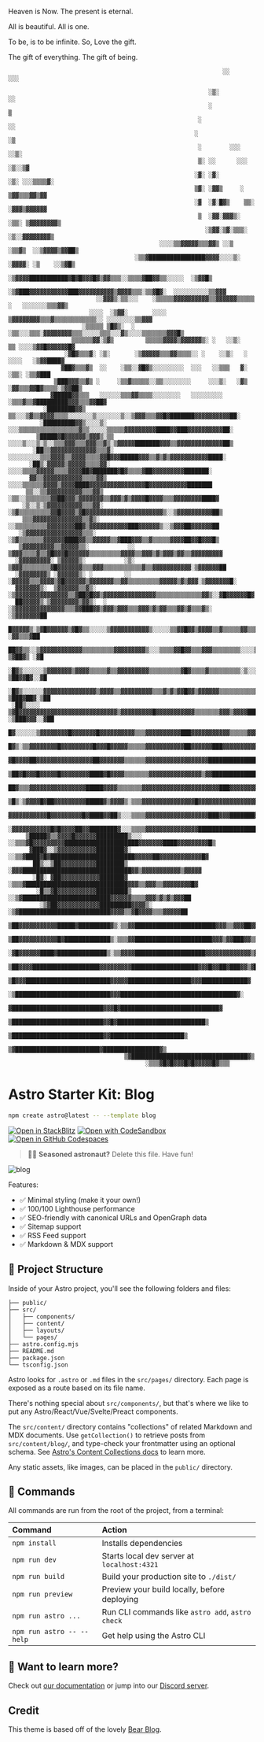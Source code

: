 Heaven is Now. The present is eternal. 

All is beautiful. All is one. 

To be, is to be infinite. So, Love the gift. 

The gift of everything. The gift of being.  
                                                  

                                                                 ░░         ░░░                               
                                                                                                              
                                                             ░▒░                ░░                            
                                                             ░                   ▒                            
                                                          ░                      ░░                           
                                                         ░                       ░▒                           
                                                          ░        ░░░          ░░▒░                          
                                                          ▒░ ░░      ░░░      ░▒░░▒▓                          
                                                         ░▓░ ░▓░        ░▒░ ░░░▒▒▒▒▓░                         
                                                         ▒▓░ ░▓▓▒     ░   ▒▓▓▒▒▒▓▓▒▓▓                         
                                                         ░▓  ░▓░█▓▒    ▒▒░ ░▓▓▓▒▓▓▓▓▓▓                        
                                                          ▒  ░▓▓░▓▓▓▒░  ░▒▒░ ▒▓▓▓▓▓▓▓▓▒                       
                                                            ░▒▓▓░▒▓░▒▒▒░   ░▒░░▓▓▓▓▓▓▓▓▒                      
                                               ░░░░▒▒▓▓▓▓▓▒▒▒▓▓▒ ░░▒  ░▒▒▓▒  ░░▒▓▓▓▓▒▓▓██▒                    
                                        ░▒▒▓████████████████▓▓▓▓░░░░▒░  ░▓▓▓▓░ ░▒    ░░▒▓█▒                   
                                   ░▒▓▓▓▓███████████▓█▓█▓▓▓█▓▒▓▓▒▒▒░░▒▒▒▒▓██▓▓▒▒░░░░░  ░▒▓▓█▒                 
                               ░▒▓███▓▓▓▓▓▓▓▓▓▓▓███▓▓▓▓▓▓▓▓▓▓▒▓▓▓▓▒▒▒░▒▒▓█▓░  ░░░░░░░░░░▒▒▓▓▓                 
                             ░░▓▓▓▒░▒▒░░░    ░▒▒▒▒▒▓▓▓▓▓▓▓▓▓▓▒▒▓▓▓▓▓▓▒▒▒▒▒   ░   ░░░░░░░▒▒▒▓▓▒                
                           ░░░░  ░▒▓▓░       ░░░░   ▒▓▓▓▓▓▓▓▓▒▒▒▓▒▒▒▒▒▒▒▒▒▒▒▒░░ ░░░░░░░░▒▒▓▓▓                 
                         ░▒▒▒▒▒ ▒█▓▒░  ░   ░▒▒░░░▒▒▒░▓▓▓▓▓▓▓▓▒▒▒░░░░░▒▒▒░░░▓▒░░░░▒▒▒▒▒▒▒▓▓▓█▒                 
                      ▒▒▒▒▒▒▓▓░▒▓▒         ▒▒▒▒▒▓▓▓▓▒▓▓▓▓▓▓▒░ ░   ░░▒░    ▒▒ ░░░░▒▓▓█▓▓▓▓▓▓█▓                 
                    ░▓█▓▒▒▒▓░ ░▒░       ░▒▓▓▓▓▓▒▒▒▓▓▒▒▒▒░░ ░    ░░▒░   ░    ░░░░   ░▒▓▓████▓                  
                   ▓██▓▒▒▒▓▒  ░░    ░▒▒░░▓█▓▒░░░░░░░░░  ░░░   ░░▒▒▒   ▓░        ░▒▒░ ░▒▒▓███                  
                 ▒███▓▓▓▒▒▓▒ ░     ░▒▒▓▒▒▒▒▒░░▒▒░░░░░░░░     ░░░▒░   ░▓▒ ░▓▓▒▒▒▓▓█▓▒▒▒▒░▒▓▓██▒                
                ▓█████▓▓▒▒▒   ░░░░░░▒▒▒▓▓▒▒▒▒░░░░░░░░   ░░░░░░░░░  ░▒▒▒▓▒▒▓█████████▓▓▓▒▒▒▓▓██▓               
              ░████████▓▓▒     ▒▒░░░▒▓▒▒▓▓▓▓▒▒▒▒░░░░░░░▒░░░░░░░▒░░▒▓▓▓▒▒▒▓▓█▓███████▓▓▓▓▓▓▓▓▓▓██░             
             ░█████████▓▓▒░░░░▒░  ░░░▒▒▒▒▒▒▒▒▒▒▒▒▒▒▒▒▒▓▒▒░░░░░▒▒▒▒▒▓▓▓▓▓▓▓▓▓████▓▓███▓▓▓▓▓▓▓▓▓▓██░            
            ▒█████▓█▓▓▓▓▓▓▒▓▓▓▒░▒▒ ░░░░▒░░░▒░▒░░▒▒▒▓▓▓▒▒▒▓▓▓▒▒▓▒░▒▓▓▓▓▓███████▓▓▓▒▒▓▓▓▓▓▓▓▓▓▓▓▓▓██▒           
           ░██▒▒▓▓▓▓▓▓▓▓▓▓▓▓▓▒▒▒▓░    ░░░░░░░░░▒▒▒▓▓▓▓▒▒▓▓▓▓▒▒▒▒▓▓█▓▓▓█████▓▓▓▒▒▓▒▓▒▓▓▓▓▓▓▓▓▓▓▓████░          
          ░██▒░▓▓▓▓▓▒▓▓▓▓▓▒▒▒▒▓▓░          ░░░░▒▒▒▒▓▓▓▓▓▒▒▒▒▓▓▓▓██▓███████▓█▓▒▒▒▒▓██▓▓▓▓▓▓▓▓▓███████░         
          ▓▓▒▒▓▓▓▓▓▓▓▓▓▓▓▒▒▒▒▓▓▒           ░░░░▒▒▒▒▒▒▓▓▓▓▒▓▓▓▓████▓▓▓▓▓▓▓▓▓▓▓▓▓▓▓▓█▓▓▓▓▓▓▓▓▓▓▓███████         
         ▒▒░░▒▒▓▓▓▓▓▓▓▓▓▓▒▒▒▓▓▒           ░▒▒░░▒▒▒▒▒▒▒▓▓██▓▓▓▒▓▓▓▓▓▓▓▒▒▓▓▓▒▓▒▓▓▓▓█▓▓▓▓▒▒▒▓▓▓▓▓▓▓▓████▓        
        ░▒░░▒░▒▓▓▓▓▓▓▓▓▓▓▒▒▒▓▓░           ░▒▓▒▒▒▒▒▒▒▒▒▓▓█▓▓▓▓▒▓█▓▓▓▓▓▓▓▓▓▓▓▓▓▓▓▓▓▓▓▓▓▓▒░░▒▓▓▓▓▓▓▓▓▓▓██▒       
        ▒▒▒▓▓▓▓▓▓▓▓▓▓▓▓▓▓▒▒▓▒░             ░░▒▒▒▒▒▒▒▒▒▓▓▓▓▓▓▓▓██▓▒▓▓▓▓▓▓▓▓▓▓▓███▓▓▓▓▓▓▒░░▒▓▓▓██▓▓▓▓▓▓██       
       ░▒▓▓▓▓▓▓▓▓▓▓▓▓▓▓▓▓▒▒▒░               ░▒▓▒▒▒▒▒▒▒▓▓▓▓▓▓████▓▓▒▒▓▓▓▓▓▒▒▓███▓▓▓▒▒▓▒▒▒▒▒▓▓▓▓██▓▓█▓▓▓█▒      
       ▒▓▓▓▓▓▓▓▓▓▒▒▓▓▓▓▓▒▒░           ░░   ▒▓▓▓▒▒▒▒▓▒▒▓█▓▓▓█▓▓▓▓▓▓▒▒▒▒▒▒▒▒▒▓▓▓▓▒▒▓▓▓▒▓▒▓▓▓▒▓▓▒▒▓▓▓▓▓▓▓▓▓      
      ░▓▓▓▓▓▓▓▓▓░ ▒▓▓▓▓▓▒░           ░▒░  ▒▓▓▓▒▒▒▒▒▒▒▒▓█▓▓▓▓▓▓▓▒▒▒▓▓▓▒▒▒▒▒▒▒▒▒▒▒▓▒▒▓▓▓▓▓▓▓▓▓▓▓░▒▓▓▓▓▓▓██      
      ░▓▓▓▓▓▓▓▓▒ ░▓▓▓▓▓▓▒░ ░         ░░ ░▓▓▓▓▓▒▒▒▓▓▓▓▒▓█▓▓▓▓▓▓▒▓▓▓▓▓▓▓▒▒▓▓▒▒▒▒▒▒▒▒▒▓▓▓▓▓▒▓▒▓▓▓░▒▓▓▓▓▓▓▓█░     
      ▓▓▓▓▓▓▓▒░  ▒▓▓▓▓▓▓▒▒▓▒░      ░▒▓▓▓▓▓▓▓▓▓▓▓▓▓▓▓▒▒▓██▓█▓▓▒▓▓▓▓▓▓▓▓▓▓▓▓▓▓▓▒▒▒▒▒▒▒▒▒▒▒▒▒▓▓▒░░▓█▓▓▓▓▓▓█▓     
      ██▓▓▓▓▓▒░▒▓▓▓▓▓▓▓▓▒▓▓▒░  ░  ░▒▓▓▓▓▓▓▓▓▓▓▓▓▓▓▒▒▒▓▓███▓▓▒▓▓▓▒▓▓▓▒▒▒▓▓▓▒▓▒▓▓▒▒▒▓▓▒▓▒▒▒▓▒░  ░▒▓▓▓▓▓▓▓██     
      █▓▓▓▓▓▒░▒▓█▓▓▓▓▓▓▒▓█▓▒▒░░░░░▒▓▓▓▓▓▓▓▓▓▓▓▒░░░░░▒▒▓▓█▓▓▒▓▓▓▓▒▒▓▒▒▒▒▒▓▓▒▒▒▒▒▒▒▒▒▒▓▓▒▓▓▒░░░░  ░▓▓▒▒▒▓██     
      ██▓▓▒▒░░▒▓▓▓▓▓▓▓▓▓▓▓▓▒▒▒▒▒▒▒▒▒▓▓▓▓▓▓▓▓▓▒░░░▒▒▒▒▓▓█▓▓▒▒▒▓▓▓▒▒▒▒▒▒▒▒░░░░▒▒▒▒▒▒▒▒▓▓▓▓▓▓▒░░░ ▒▓██▓▒ ░▓█     
     ░█▓▒░░░░░░▒▓▓▓▓▓▓▓▒▓▓▓▓▒▒▒▒▒▓▒▒▓▓▓▓▓▓▓▓▓▒▒▒▒▒▒▒▒▒▓█▓▒▒▒▒▓▒▒▒▒▒▒▒▒▒░▒░░░▒▒▒▓▓▓▓▓▓▓▓▓▓▓▒░░ ▒██▓▓█▓░░▓█     
     ░█▓▒░░░░░░▓▓▓▓▓▓▓▓▓▓▓▓▓▓▓▒▓▓▓▓▒▒▓▓▓▓▓▓▓▓▓▒▒▒▓▒▓▒▓▓█▓▓▒▓▓▓▓▓▓▒▒▒▒▒▒▒▒▒▒▒▒▓▓▓▓▓▓▓█████▓░  ▒███▓██▓░▒██     
     ░██▒░░░░ ▒▓█▓▓▓▓▓▓▓▓▓▓▓▓▓▓▓▓▓▓▓▓▓▓▓▓▓▓▓▓▒▓▓▓▓▓▓▓▓▓█▓▓▓▓▓▓▓▓▓▓▓▒▒▒▒▒▒▒▓▓▓▒▓▓▓▓██████▓▒░ ░▒███▓▓▓░░▓██     
      █▓░░░░░░▒▓▓▓▓▓▓▓▓█▓▓▓▓▓▓▓█▓▓▓▓▓▓▓▓▓▓▒▒▒▓▓▓▓▓▓▓▓▓▓███▓▓▓▓▓▓▓▓▓▓▓▒▒▒▒▒▓▓▓▓▓▓▓█████▓▒░░░▒▓████▓▒░░░▓██     
      █▓▒░▒▒▓▓▓▓▓▓▓▓█▓▓▓▓▓▓▓▓▓█▓▓▓█▓▓▓▓▓▒▒▒▒▒▓▓▓▓▓▓▓▓▓▓▓██▓▓▓▓▓▓███▓▓▓▓▓▓▓▓▓▓████████▓▒▒▒▒▒▒▓█▓▓▓▒▒▒▓▓██▓     
      ▓█▓▓▓▓██▓▓▓▓▓▓▓▓▓▓▓▓▓▓▓▓██▓▓▓▓▓▓▓▒▒▒▒▒▒▓▓▓▓▓▓▓▓▓▓▓▓▓▓▓▓▓▓██████████████████████▓▓▓▓▒░▒▓▓█▓▓▒▓█████░     
      ▒██▓█▓▓▓█▓▓▓▓▓█▓▓▓▓▓▓▓▓████▓█▓▓▓▓▒▒▒▒▒▒▒▓▓▓▓▓▓▓▓▓▓▓▓▓▓▓▒▓▓██████████████████▓▓▓▓▓▓▓▒▒▓▓▓▓▓▓▓▓▓████░     
       ██▓▒▒▒▓▓▓▓▓▓▓▓▓▓▓▓▓▓▓▓█████▓▓▓▓▒▒▒▒▒▒▒▓▓▓▓▓▓▓▓▓▓▓▓▓▓▓▓▓▓▓▓▓▓███▓▓▓▓▓▓▓▓▓▓▓█▓▓▓▓▓▓▒▒▓██▓▓▓▓▓▓▓▓▓█▓      
       ▒█▒░▒▓▓▓▓█▓██▓▓▓▓▓▓▓▓▓█████▓▒▓▓▓▓▒░▒▒▒▓▓▓▓▓▓▓▓▓▓▓▓▓▓▓█▓▓▓▓▓▓▓▓▓▓▓▓▓▓▓▓▓▓▓▓▓████▓▓▓▓▓▓▓▓▓▓▓▓▓▓▓▓█░      
        ▓▓▓▓▓▓▓▓▓▓▓█▓▓▓▓▓▓▓▓▓█▓████▓▓██▒░░░▒▒▒▒▓▓▓▓▓▓▓▓▓▓▓▓▓▓▓▓▓▓███▓▓▓███████▓▓▓▓▓██▓▓▓▓▓▓▓▓▓▓▓▓▓▓▓▓█▓       
        ░▓▓▓▓▓▓▓▓▓▓▓█▓█▓▓▓▓██▓▓████████▓░░░▒▒▒▒▓▓▓▓▓▓▓▓▓▓▓▓▓▓▓█████████████████▓▓▓▓▓▓▓▓▓▓▓▓▓▓▓▓▓▓▓▓▓██░       
         ▒█████▓▒▒▓▓▓▓█▓▓▓▓▓▓█████████▒░░░ ░░▒▒▒▓█▓▓▓▓▓▓▓▓▓█████████████████████▓▓▓▓▓▓▓████▓▓▓▓▓▓▓▓▓█▒        
          ▓███▓░░▒▓▓▓▓▓▓▓▓▓▓▓████████▓░     ░░▒▒▓████▓█▓████████████████████████▓▓▓▓▓██▓▓▓▓▓▓▓▓▓▓▓▓█▓         
           ██▒░░▒██▓▓▓▓▓▓▓▓▓▓████████▒       ░▓▓▓███████████████████████████████▓▓▒▓▓▓▓▓▓▓▓▓▓▓▒▓▓▓▓▓          
           ░█▓░ ▓██▓▓▓▓▓▓▓▓▓▓▓███████▓       ░▒▒▒▓█████████████████████████████▓▓▓▒▒▓▓▓▒▒▓▓▓▓▓▓▓▓█▓           
            ░█▒▒▓█▓▓▓▓▓▓▓▓▓▓▓█████████▒       ░░▒▓█████████████████████████▓▓▓▓▓▓▒▒▒▒▓▓▓▒▓▒▓▒▓▓▓██            
             ░▒▓██▓▓▓▓▓▓▓▓▓▓▓▓█████████▓▓▓▓▒░ ░▒▓██████████████████████████▓▓▓▓▒▒▓█▓▓▓▓▒▒▒▓▓▓▓▓██             
               ▒██▓▓▓▓▓▓▓▓▓▓▓█████▓█████████▓▒░▒▒▓▓███████████████████████▓▓▓▒▒▓▓▓██▓▓▓▓▒▒▒▓▓▓█▓              
                ▒██▓▓▓▓▓▓▓▓▓▓▓█▓█████████████▒░▒▒▒▓▓██████████████████████▓▓▓▒▓▓███▓▓▒▒▒▓▓▓▒██▒               
                 ░▓█▓▓▓▓▓▓████▓██████████████▒░▒▒▓▓▓▓████████████████████▓▓▓▓▓▓▓▓▓▓▓▓▓▒▓▒▒▓██░                
                   ▒██▓▓▓▓███████████████████▓▓▓▓▓▓▓▓▓███████████████████▓▓▓█▓▓██▓███▓▓▒▓██▒                  
                     ▒█▓▓▓████████████████████████▓▓▓▓▓██████████████████▓▓▓█████████████▓                    
                      ░▒███████████████████████████▓▓▓█████████████████████████████████▓░                     
                         ▓██████████████████████████▓▓▓█▓████████████████████████████▓                        
                           ▒██████████████████████████▓▓█▓█████████████████████████▒                          
                              ▒██████████████████████████▓▓█████████████████████▒                             
                                 ▒▓████████████████████████▓████████████████▓▒                                
                                     ▒▓█████████████████████████████████▓▒                                    
                                           ░▒▒▒▓█▓█▓▓▓█▓█▓▓▓▓▓█▓▒▒▒ 
                                           
                                           


# Astro Starter Kit: Blog

```sh
npm create astro@latest -- --template blog
```

[![Open in StackBlitz](https://developer.stackblitz.com/img/open_in_stackblitz.svg)](https://stackblitz.com/github/withastro/astro/tree/latest/examples/blog)
[![Open with CodeSandbox](https://assets.codesandbox.io/github/button-edit-lime.svg)](https://codesandbox.io/p/sandbox/github/withastro/astro/tree/latest/examples/blog)
[![Open in GitHub Codespaces](https://github.com/codespaces/badge.svg)](https://codespaces.new/withastro/astro?devcontainer_path=.devcontainer/blog/devcontainer.json)

> 🧑‍🚀 **Seasoned astronaut?** Delete this file. Have fun!

![blog](https://github.com/withastro/astro/assets/2244813/ff10799f-a816-4703-b967-c78997e8323d)

Features:

- ✅ Minimal styling (make it your own!)
- ✅ 100/100 Lighthouse performance
- ✅ SEO-friendly with canonical URLs and OpenGraph data
- ✅ Sitemap support
- ✅ RSS Feed support
- ✅ Markdown & MDX support

## 🚀 Project Structure

Inside of your Astro project, you'll see the following folders and files:

```text
├── public/
├── src/
│   ├── components/
│   ├── content/
│   ├── layouts/
│   └── pages/
├── astro.config.mjs
├── README.md
├── package.json
└── tsconfig.json
```

Astro looks for `.astro` or `.md` files in the `src/pages/` directory. Each page is exposed as a route based on its file name.

There's nothing special about `src/components/`, but that's where we like to put any Astro/React/Vue/Svelte/Preact components.

The `src/content/` directory contains "collections" of related Markdown and MDX documents. Use `getCollection()` to retrieve posts from `src/content/blog/`, and type-check your frontmatter using an optional schema. See [Astro's Content Collections docs](https://docs.astro.build/en/guides/content-collections/) to learn more.

Any static assets, like images, can be placed in the `public/` directory.

## 🧞 Commands

All commands are run from the root of the project, from a terminal:

| Command                   | Action                                           |
| :------------------------ | :----------------------------------------------- |
| `npm install`             | Installs dependencies                            |
| `npm run dev`             | Starts local dev server at `localhost:4321`      |
| `npm run build`           | Build your production site to `./dist/`          |
| `npm run preview`         | Preview your build locally, before deploying     |
| `npm run astro ...`       | Run CLI commands like `astro add`, `astro check` |
| `npm run astro -- --help` | Get help using the Astro CLI                     |

## 👀 Want to learn more?

Check out [our documentation](https://docs.astro.build) or jump into our [Discord server](https://astro.build/chat).

## Credit

This theme is based off of the lovely [Bear Blog](https://github.com/HermanMartinus/bearblog/).
